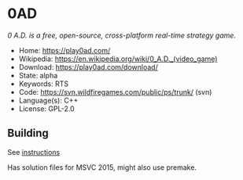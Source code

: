 # 0AD

_0 A.D. is a free, open-source, cross-platform real-time strategy game._

- Home: https://play0ad.com/
- Wikipedia: <https://en.wikipedia.org/wiki/0_A.D._(video_game)>
- Download: https://play0ad.com/download/
- State: alpha
- Keywords: RTS
- Code: https://svn.wildfiregames.com/public/ps/trunk/ (svn)
- Language(s): C++
- License: GPL-2.0

## Building

See [instructions](https://trac.wildfiregames.com/wiki/GettingStartedProgrammers)

Has solution files for MSVC 2015, might also use premake.

